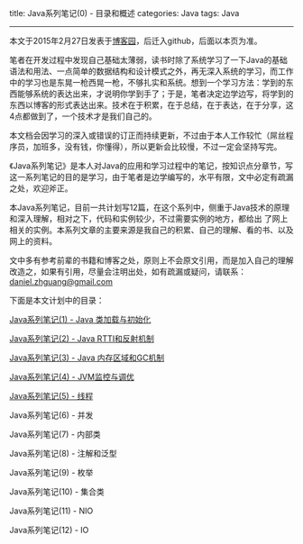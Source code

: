 title: Java系列笔记(0) - 目录和概述
categories: Java
tags: Java  

---
本文于2015年2月27日发表于[博客园](http://www.cnblogs.com/zhguang/p/4303816.html)，后迁入github，后面以本页为准。


笔者在开发过程中发现自己基础太薄弱，读书时除了系统学习了一下Java的基础语法和用法、一点简单的数据结构和设计模式之外，再无深入系统的学习，而工作中的学习也是东晃一枪西晃一枪，不够扎实和系统。想到一个学习方法：学到的东西能够系统的表达出来，才说明你学到手了；于是，笔者决定边学边写，将学到的东西以博客的形式表达出来。技术在于积累，在于总结，在于表达，在于分享，这4点都做到了，一个技术才是我们自己的。

本文档会因学习的深入或错误的订正而持续更新，不过由于本人工作较忙（屌丝程序员，加班多，没有钱，你懂得），所以更新会比较慢，不过一定会坚持写完。

《Java系列笔记》是本人对Java的应用和学习过程中的笔记，按知识点分章节，写这一系列笔记的目的是学习，由于笔者是边学编写的，水平有限，文中必定有疏漏之处，欢迎斧正。

本Java系列笔记，目前一共计划写12篇，在这个系列中，侧重于Java技术的原理和深入理解，相对之下，代码和实例较少，不过需要实例的地方，都给出 了网上相关的实例。本系列文章的主要来源是我自己的积累、自己的理解、看的书、以及网上的资料。

文中多有参考前辈的书籍和博客之处，原则上不会原文引用，而是加入自己的理解改造之，如果有引用，尽量会注明出处，如有疏漏或疑问，请联系：daniel.zhguang@gmail.com

下面是本文计划中的目录：

[Java系列笔记(1) - Java 类加载与初始化](#)

[Java系列笔记(2) - Java RTTI和反射机制](#)

[Java系列笔记(3) - Java 内存区域和GC机制](#)

[Java系列笔记(4) - JVM监控与调优](#)

[Java系列笔记(5) - 线程](#)

Java系列笔记(6) - 并发

Java系列笔记(7) - 内部类

Java系列笔记(8) - 注解和泛型

Java系列笔记(9) - 枚举

Java系列笔记(10) - 集合类

Java系列笔记(11) - NIO

Java系列笔记(12) - IO